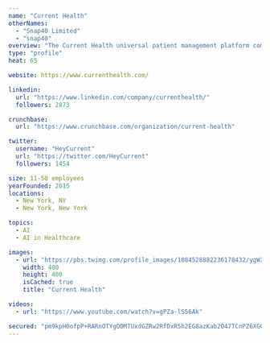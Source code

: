 ```yaml
---
name: "Current Health"
otherNames:
  - "Snap40 Limited"
  - "snap40"
overview: "The Current Health universal patient management platform combines our FDA-cleared continuous, wireless wearable, an ecosystem of device integrations and advanced analytics to help physicians and patients make earlier decisions that avoid admission and improve health."
type: "profile"
heat: 65

website: https://www.currenthealth.com/

linkedin:
  url: "https://www.linkedin.com/company/currenthealth/"
  followers: 2873

crunchbase:
  url: "https://www.crunchbase.com/organization/current-health"

twitter:
  username: "HeyCurrent"
  url: "https://twitter.com/HeyCurrent"
  followers: 1454

size: 11-50 employees
yearFounded: 2015
locations:
  - New York, NY
  - New York, New York

topics:
  - AI
  - AI in Healthcare

images:
  - url: "https://pbs.twimg.com/profile_images/1084528882236178432/ygW2U0cI_400x400.jpg"
    width: 400
    height: 400
    isCached: true
    title: "Current Health"

videos:
  - url: "https://www.youtube.com/watch?v=gPZa-lS56Ak"

secured: "pm9kpH0ofpP+RARnOTYgO0MTUxdGZRw2RfDxR5h2EG8azKab2O47TCnPZ6XGGjJXgl6Q75G8w1fLLCcP0ktKm7VRgLn+RQAPe/n3zw2AfxUfvmfA72Tb7zRbYM3tBYtzHbjE9QgSVeQnImeO/SZhTxD+C4dB3KUKeNWeoS+MNImuS9ZbJMhh4LNInklXBP2K9M8vAjIDOdY9hoFYNIeM5dAvIBGUaW7blINcFPtr77nvsHgXXOwLr6aZayVu8rPpL4UKBbhBPlCmOGo9yJb5p31vN95bnEmqmuuQjmOM7iyOgdQJw0Cv/FBngVzgjg7P+H3VLR3QCKcFfo9QpEOapCUUM7DpTWSk5O6Z8YV8ciqro5TvVBhEK8TSbtCfp21XgE/orYYiNuOCI8Fm+5K0QpsiM9jdT8+5OdQcU2bp2ao=;dxT6ounm4Y/dNUcE1Hax7w=="
---
```


